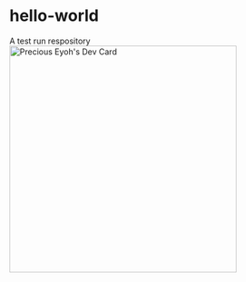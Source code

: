 # hello-world
A test run respository
<a href="https://app.daily.dev/CyberFreak999"><img src="https://api.daily.dev/devcards/ea2c4197bdad4ba6bf2bd56d0d1aa1b5.png?r=x4d" width="400" alt="Precious Eyoh's Dev Card"/></a>
